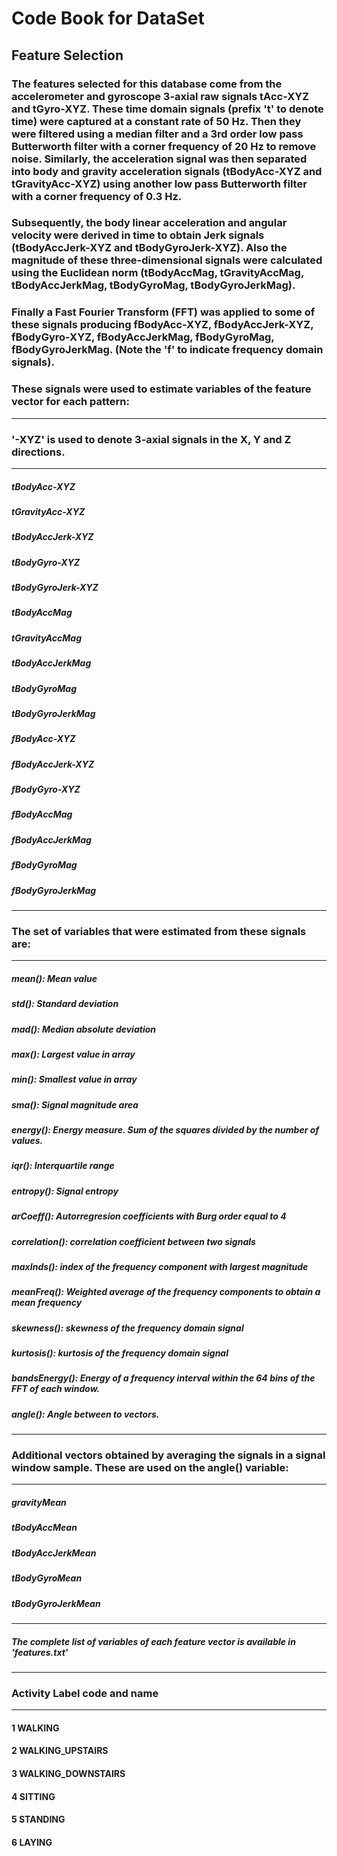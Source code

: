 # Code Book for DataSet

## Feature Selection 


### The features selected for this database come from the accelerometer and gyroscope 3-axial raw signals tAcc-XYZ and tGyro-XYZ. These time domain signals (prefix 't' to denote time) were captured at a constant rate of 50 Hz. Then they were filtered using a median filter and a 3rd order low pass Butterworth filter with a corner frequency of 20 Hz to remove noise. Similarly, the acceleration signal was then separated into body and gravity acceleration signals (tBodyAcc-XYZ and tGravityAcc-XYZ) using another low pass Butterworth filter with a corner frequency of 0.3 Hz. 

### Subsequently, the body linear acceleration and angular velocity were derived in time to obtain Jerk signals (tBodyAccJerk-XYZ and tBodyGyroJerk-XYZ). Also the magnitude of these three-dimensional signals were calculated using the Euclidean norm (tBodyAccMag, tGravityAccMag, tBodyAccJerkMag, tBodyGyroMag, tBodyGyroJerkMag). 

### Finally a Fast Fourier Transform (FFT) was applied to some of these signals producing fBodyAcc-XYZ, fBodyAccJerk-XYZ, fBodyGyro-XYZ, fBodyAccJerkMag, fBodyGyroMag, fBodyGyroJerkMag. (Note the 'f' to indicate frequency domain signals). 

### These signals were used to estimate variables of the feature vector for each pattern:  
----------------------------------------------------------------------------
### '-XYZ' is used to denote 3-axial signals in the X, Y and Z directions.
----------------------------------------------------------------------------
##### tBodyAcc-XYZ
##### tGravityAcc-XYZ
##### tBodyAccJerk-XYZ
##### tBodyGyro-XYZ
##### tBodyGyroJerk-XYZ
##### tBodyAccMag
##### tGravityAccMag
##### tBodyAccJerkMag
##### tBodyGyroMag
##### tBodyGyroJerkMag
##### fBodyAcc-XYZ
##### fBodyAccJerk-XYZ
##### fBodyGyro-XYZ
##### fBodyAccMag
##### fBodyAccJerkMag
##### fBodyGyroMag
##### fBodyGyroJerkMag
-----------------------------------------------------------------------
### The set of variables that were estimated from these signals are: 
-----------------------------------------------------------------------
##### mean(): Mean value
##### std(): Standard deviation
##### mad(): Median absolute deviation 
##### max(): Largest value in array
##### min(): Smallest value in array
##### sma(): Signal magnitude area
##### energy(): Energy measure. Sum of the squares divided by the number of values. 
##### iqr(): Interquartile range 
##### entropy(): Signal entropy
##### arCoeff(): Autorregresion coefficients with Burg order equal to 4
##### correlation(): correlation coefficient between two signals
##### maxInds(): index of the frequency component with largest magnitude
##### meanFreq(): Weighted average of the frequency components to obtain a mean frequency
##### skewness(): skewness of the frequency domain signal 
##### kurtosis(): kurtosis of the frequency domain signal 
##### bandsEnergy(): Energy of a frequency interval within the 64 bins of the FFT of each window.
##### angle(): Angle between to vectors.
----------------------------------------------------------------------------------------------------------------------------
### Additional vectors obtained by averaging the signals in a signal window sample. These are used on the angle() variable:
----------------------------------------------------------------------------------------------------------------------------
##### gravityMean
##### tBodyAccMean
##### tBodyAccJerkMean
##### tBodyGyroMean
##### tBodyGyroJerkMean
----------------------------------------------------------------------------------------------------------------------------
##### The complete list of variables of each feature vector is available in 'features.txt'
----------------------------------------------------------------------------------------------------------------------------
### Activity Label code and name
----------------------------------------------------------------------------------------------------------------------------
#### 1 WALKING
#### 2 WALKING_UPSTAIRS
#### 3 WALKING_DOWNSTAIRS
#### 4 SITTING
#### 5 STANDING
#### 6 LAYING

